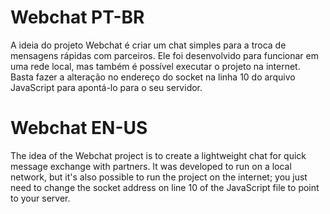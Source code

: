 # Webchat PT-BR

A ideia do projeto Webchat é criar um chat simples para a troca de mensagens rápidas com parceiros. Ele foi desenvolvido para funcionar em uma rede local, mas também é possível executar o projeto na internet. Basta fazer a alteração no endereço do socket na linha 10 do arquivo JavaScript para apontá-lo para o seu servidor.

# Webchat EN-US

The idea of the Webchat project is to create a lightweight chat for quick message exchange with partners. It was developed to run on a local network, but it's also possible to run the project on the internet; you just need to change the socket address on line 10 of the JavaScript file to point to your server.
